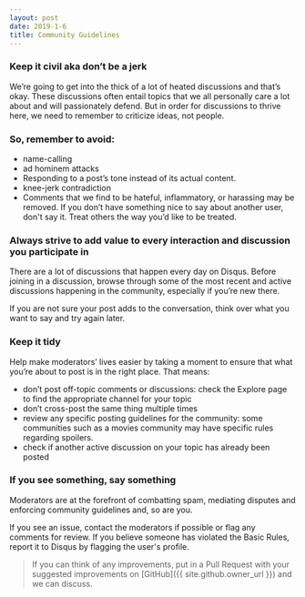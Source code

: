 ```yaml
---
layout: post
date: 2019-1-6
title: Community Guidelines
---
```

### Keep it civil aka don’t be a jerk

We’re going to get into the thick of a lot of heated discussions and that’s okay. These discussions often entail topics that we all personally care a lot about and will passionately defend. But in order for discussions to thrive here, we need to remember to criticize ideas, not people. 
 
### So, remember to avoid:

 - name-calling
 - ad hominem attacks
 - Responding to a post’s tone instead of its actual content.
 - knee-jerk contradiction
 - Comments that we find to be hateful, inflammatory, or harassing may be removed. If you don’t have something nice to say about another user, don't say it. Treat others the way you’d like to be treated.

### Always strive to add value to every interaction and discussion you participate in

There are a lot of discussions that happen every day on Disqus. Before joining in a discussion, browse through some of the most recent and active discussions happening in the community, especially if you’re new there.
 
 If you are not sure your post adds to the conversation, think over what you want to say and try again later.

### Keep it tidy

Help make moderators’ lives easier by taking a moment to ensure that what you’re about to post is in the right place. That means:

 - don’t post off-topic comments or discussions: check the Explore page to find the appropriate channel for your topic
 - don’t cross-post the same thing multiple times
 - review any specific posting guidelines for the community: some communities such as a movies community may have specific rules regarding spoilers.
 - check if another active discussion on your topic has already been posted

### If you see something, say something

Moderators are at the forefront of combatting spam, mediating disputes and enforcing community guidelines and, so are you. 
 
 If you see an issue, contact the moderators if possible or flag any comments for review. If you believe someone has violated the Basic Rules, report it to Disqus by flagging the user's profile.

> If you can think of any improvements, put in a Pull Request with your suggested improvements on [GitHub]({{ site.github.owner_url }}) and we can discuss. 